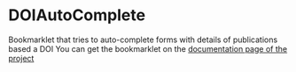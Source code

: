 # DOIAutoComplete
Bookmarklet that tries to auto-complete forms with details of publications based a DOI
You can get the bookmarklet on the [documentation page of the project](http://htmlpreview.github.io/?https://github.com/mdaquin/DOIAutoComplete/blob/master/doc.html)
